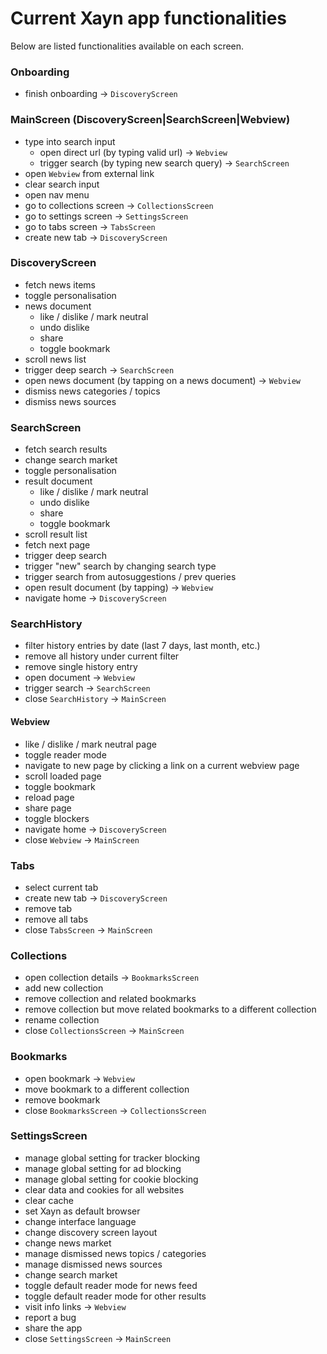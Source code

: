 # Current Xayn app functionalities

Below are listed functionalities available on each screen.

### Onboarding
- finish onboarding -> `DiscoveryScreen`

### MainScreen (DiscoveryScreen|SearchScreen|Webview)
- type into search input
  - open direct url (by typing valid url) -> `Webview`
  - trigger search (by typing new search query) -> `SearchScreen`
- open `Webview` from external link
- clear search input
- open nav menu
- go to collections screen -> `CollectionsScreen`
- go to settings screen -> `SettingsScreen`
- go to tabs screen -> `TabsScreen`
- create new tab -> `DiscoveryScreen`

### DiscoveryScreen
- fetch news items
- toggle personalisation
- news document
  - like / dislike / mark neutral
  - undo dislike
  - share
  - toggle bookmark
- scroll news list
- trigger deep search -> `SearchScreen`
- open news document (by tapping on a news document) -> `Webview`
- dismiss news categories / topics
- dismiss news sources

### SearchScreen
- fetch search results
- change search market
- toggle personalisation
- result document
  - like / dislike / mark neutral 
  - undo dislike
  - share
  - toggle bookmark
- scroll result list
- fetch next page
- trigger deep search
- trigger "new" search by changing search type
- trigger search from autosuggestions / prev queries
- open result document (by tapping) -> `Webview`
- navigate home -> `DiscoveryScreen`

### SearchHistory
- filter history entries by date (last 7 days, last month, etc.)
- remove all history under current filter
- remove single history entry
- open document -> `Webview`
- trigger search -> `SearchScreen`
- close `SearchHistory` -> `MainScreen`

#### Webview
- like / dislike / mark neutral page
- toggle reader mode
- navigate to new page by clicking a link on a current webview page
- scroll loaded page
- toggle bookmark
- reload page
- share page
- toggle blockers
- navigate home -> `DiscoveryScreen`
- close `Webview` -> `MainScreen`

### Tabs
- select current tab
- create new tab -> `DiscoveryScreen`
- remove tab
- remove all tabs
- close `TabsScreen` -> `MainScreen`

### Collections
- open collection details -> `BookmarksScreen`
- add new collection
- remove collection and related bookmarks
- remove collection but move related bookmarks to a different collection
- rename collection
- close `CollectionsScreen` -> `MainScreen`

### Bookmarks
- open bookmark -> `Webview`
- move bookmark to a different collection
- remove bookmark
- close `BookmarksScreen` -> `CollectionsScreen`

### SettingsScreen
- manage global setting for tracker blocking
- manage global setting for ad blocking
- manage global setting for cookie blocking
- clear data and cookies for all websites
- clear cache
- set Xayn as default browser
- change interface language
- change discovery screen layout
- change news market
- manage dismissed news topics / categories
- manage dismissed news sources
- change search market
- toggle default reader mode for news feed
- toggle default reader mode for other results
- visit info links -> `Webview`
- report a bug
- share the app
- close `SettingsScreen` -> `MainScreen`
